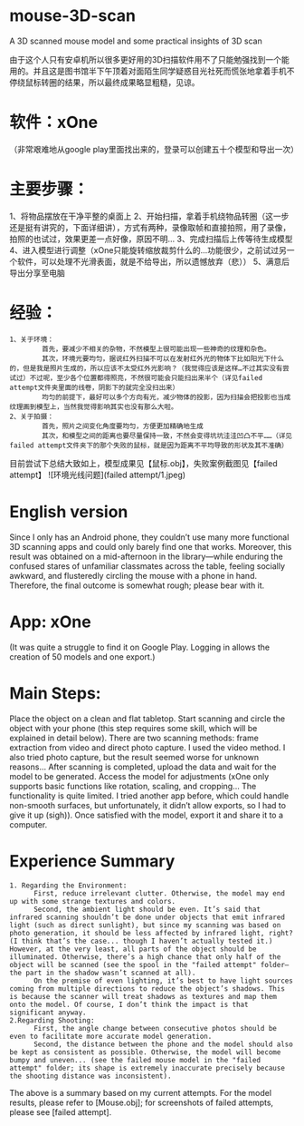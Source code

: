 # mouse-3D-scan
A 3D scanned mouse model and some practical insights of 3D scan

由于这个人只有安卓机所以很多更好用的3D扫描软件用不了只能勉强找到一个能用的。并且这是图书馆半下午顶着对面陌生同学疑惑目光社死而慌张地拿着手机不停绕鼠标转圈的结果，所以最终成果略显粗糙，见谅。

# 软件：xOne
（非常艰难地从google play里面找出来的，登录可以创建五十个模型和导出一次）

# 主要步骤：
1、将物品摆放在干净平整的桌面上
2、开始扫描，拿着手机绕物品转圈（这一步还是挺有讲究的，下面详细讲），方式有两种，录像取帧和直接拍照，用了录像，拍照的也试过，效果更差一点好像，原因不明…
3、完成扫描后上传等待生成模型
4、进入模型进行调整（xOne只能旋转缩放裁剪什么的…功能很少，之前试过另一个软件，可以处理不光滑表面，就是不给导出，所以遗憾放弃（悲））
5、满意后导出分享至电脑

# 经验：
    1、关于环境：
            首先，要减少不相关的杂物，不然模型上很可能出现一些神奇的纹理和杂色。
            其次，环境光要均匀，据说红外扫描不可以在发射红外光的物体下比如阳光下什么的，但是我是照片生成的，所以应该不太受红外光影响？（我觉得应该是这样…不过其实没有尝试过）不过呢，至少各个位置都得照亮，不然很可能会只能扫出来半个（详见failed attempt文件夹里面的线卷，阴影下的就完全没扫出来）
            均匀的前提下，最好可以多个方向有光，减少物体的投影，因为扫描会把投影也当成纹理画到模型上，当然我觉得影响其实也没有那么大啦。
    2、关于拍摄：
            首先，照片之间变化角度要均匀，方便更加精确地生成
            其次，和模型之间的距离也要尽量保持一致，不然会变得坑坑洼洼凹凸不平……（详见failed attempt文件夹下的那个失败的鼠标，就是因为距离不平均导致的形状及其不准确）
          
目前尝试下总结大致如上，模型成果见【鼠标.obj】，失败案例截图见【failed attempt】
 ![环境光线问题](failed attempt/1.jpeg)
# English version
Since I only has an Android phone, they couldn’t use many more functional 3D scanning apps and could only barely find one that works. Moreover, this result was obtained on a mid-afternoon in the library—while enduring the confused stares of unfamiliar classmates across the table, feeling socially awkward, and flusteredly circling the mouse with a phone in hand. Therefore, the final outcome is somewhat rough; please bear with it.

# App: xOne
(It was quite a struggle to find it on Google Play. Logging in allows the creation of 50 models and one export.)

# Main Steps:
Place the object on a clean and flat tabletop.
Start scanning and circle the object with your phone (this step requires some skill, which will be explained in detail below). There are two scanning methods: frame extraction from video and direct photo capture. I used the video method. I also tried photo capture, but the result seemed worse for unknown reasons...
After scanning is completed, upload the data and wait for the model to be generated.
Access the model for adjustments (xOne only supports basic functions like rotation, scaling, and cropping... The functionality is quite limited. I tried another app before, which could handle non-smooth surfaces, but unfortunately, it didn’t allow exports, so I had to give it up (sigh)).
Once satisfied with the model, export it and share it to a computer.

# Experience Summary
    1. Regarding the Environment:
          First, reduce irrelevant clutter. Otherwise, the model may end up with some strange textures and colors.
          Second, the ambient light should be even. It’s said that infrared scanning shouldn’t be done under objects that emit infrared light (such as direct sunlight), but since my scanning was based on photo generation, it should be less affected by infrared light, right? (I think that’s the case... though I haven’t actually tested it.) However, at the very least, all parts of the object should be illuminated. Otherwise, there’s a high chance that only half of the object will be scanned (see the spool in the "failed attempt" folder— the part in the shadow wasn’t scanned at all).
          On the premise of even lighting, it’s best to have light sources coming from multiple directions to reduce the object’s shadows. This is because the scanner will treat shadows as textures and map them onto the model. Of course, I don’t think the impact is that significant anyway.
    2.Regarding Shooting:
          First, the angle change between consecutive photos should be even to facilitate more accurate model generation.
          Second, the distance between the phone and the model should also be kept as consistent as possible. Otherwise, the model will become bumpy and uneven... (see the failed mouse model in the "failed attempt" folder; its shape is extremely inaccurate precisely because the shooting distance was inconsistent).
          
The above is a summary based on my current attempts. For the model results, please refer to [Mouse.obj]; for screenshots of failed attempts, please see [failed attempt].
